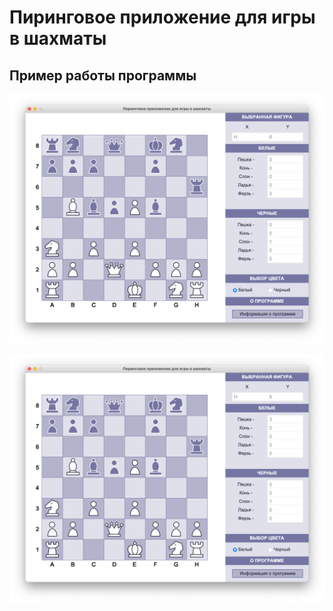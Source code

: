 # Пиринговое приложение для игры в шахматы

## Пример работы программы

![](./imgs/white_board.png)

![](./imgs/white_board.png)
